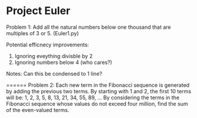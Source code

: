 Project Euler
======

Problem 1: Add all the natural numbers below one thousand that are multiples of 3 or 5. 
(Euler1.py)

Potential efficnecy improvements:
1. Ignoring eveything divisble by 2
2. Ignoring numbers below 4 (who cares?)

Notes: 
Can this be condensed to 1 line?

======
Problem 2: Each new term in the Fibonacci sequence is generated by adding the previous two terms. By starting with 1 and 2, the first 10 terms will be:
1, 2, 3, 5, 8, 13, 21, 34, 55, 89, ...
By considering the terms in the Fibonacci sequence whose values do not exceed four million, find the sum of the even-valued terms.
